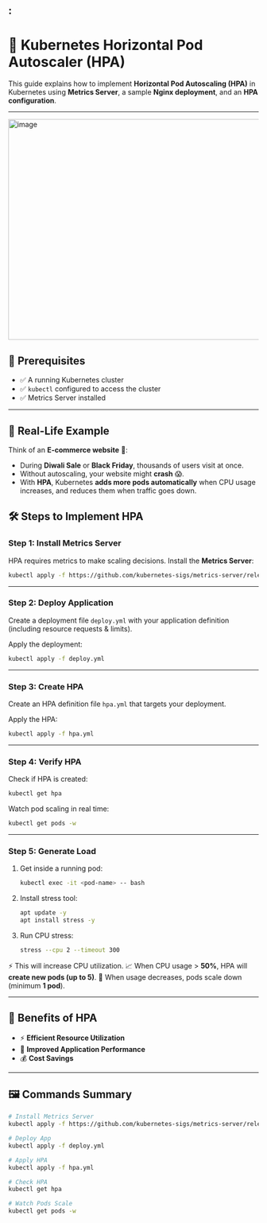 :
---

# 🚀 Kubernetes Horizontal Pod Autoscaler (HPA)

This guide explains how to implement **Horizontal Pod Autoscaling (HPA)** in Kubernetes using **Metrics Server**, a sample **Nginx deployment**, and an **HPA configuration**.

---

<img width="640" height="444" alt="image" src="https://github.com/user-attachments/assets/f88196d0-3dae-4af2-aa2e-e77af925af99" />


## 📌 Prerequisites

* ✅ A running Kubernetes cluster
* ✅ `kubectl` configured to access the cluster
* ✅ Metrics Server installed

---


## 🏢 Real-Life Example

Think of an **E-commerce website** 🛒:

* During **Diwali Sale** or **Black Friday**, thousands of users visit at once.
* Without autoscaling, your website might **crash** 😱.
* With **HPA**, Kubernetes **adds more pods automatically** when CPU usage increases, and reduces them when traffic goes down.


## 🛠️ Steps to Implement HPA

### **Step 1: Install Metrics Server**

HPA requires metrics to make scaling decisions. Install the **Metrics Server**:

```bash
kubectl apply -f https://github.com/kubernetes-sigs/metrics-server/releases/latest/download/components.yaml
```

---

### **Step 2: Deploy Application**

Create a deployment file `deploy.yml` with your application definition (including resource requests & limits).

Apply the deployment:

```bash
kubectl apply -f deploy.yml
```

---

### **Step 3: Create HPA**

Create an HPA definition file `hpa.yml` that targets your deployment.

Apply the HPA:

```bash
kubectl apply -f hpa.yml
```

---

### **Step 4: Verify HPA**

Check if HPA is created:

```bash
kubectl get hpa
```

Watch pod scaling in real time:

```bash
kubectl get pods -w
```

---

### **Step 5: Generate Load**

1. Get inside a running pod:

   ```bash
   kubectl exec -it <pod-name> -- bash
   ```

2. Install stress tool:

   ```bash
   apt update -y
   apt install stress -y
   ```

3. Run CPU stress:

   ```bash
   stress --cpu 2 --timeout 300
   ```

⚡ This will increase CPU utilization.
📈 When CPU usage > **50%**, HPA will **create new pods (up to 5)**.
🧹 When usage decreases, pods scale down (minimum **1 pod**).

---

## 🎯 Benefits of HPA

* ⚡ **Efficient Resource Utilization**
* 🚀 **Improved Application Performance**
* 💰 **Cost Savings**

---

## 🖼️ Commands Summary

```bash
# Install Metrics Server
kubectl apply -f https://github.com/kubernetes-sigs/metrics-server/releases/latest/download/components.yaml

# Deploy App
kubectl apply -f deploy.yml

# Apply HPA
kubectl apply -f hpa.yml

# Check HPA
kubectl get hpa

# Watch Pods Scale
kubectl get pods -w
```






